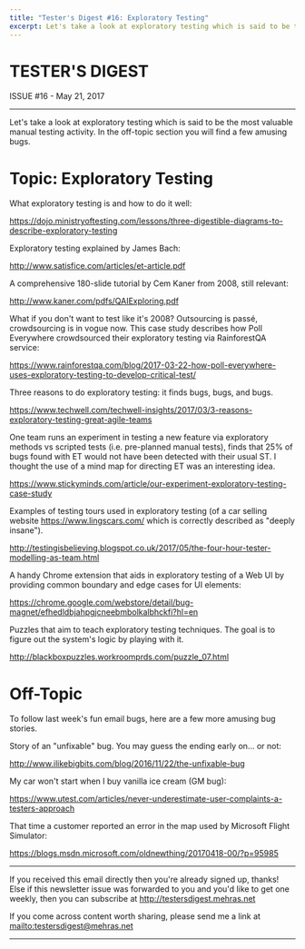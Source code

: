 ```yaml
---
title: "Tester's Digest #16: Exploratory Testing"
excerpt: Let's take a look at exploratory testing which is said to be the most valuable manual testing activity. In the off-topic section you will find a few amusing bugs.
---
```


TESTER'S DIGEST
===============
ISSUE #16 - May 21, 2017

---

Let's take a look at exploratory testing which is said to be the most valuable manual testing activity. In the off-topic section you will find a few amusing bugs.

Topic: Exploratory Testing
==========================

What exploratory testing is and how to do it well:

<https://dojo.ministryoftesting.com/lessons/three-digestible-diagrams-to-describe-exploratory-testing>

Exploratory testing explained by James Bach:

<http://www.satisfice.com/articles/et-article.pdf>

A comprehensive 180-slide tutorial by Cem Kaner from 2008, still relevant:

<http://www.kaner.com/pdfs/QAIExploring.pdf>

What if you don't want to test like it's 2008? Outsourcing is passé, crowdsourcing is in vogue now. This case study describes how Poll Everywhere crowdsourced their exploratory testing via RainforestQA service:

<https://www.rainforestqa.com/blog/2017-03-22-how-poll-everywhere-uses-exploratory-testing-to-develop-critical-test/>

Three reasons to do exploratory testing: it finds bugs, bugs, and bugs.

<https://www.techwell.com/techwell-insights/2017/03/3-reasons-exploratory-testing-great-agile-teams>

One team runs an experiment in testing a new feature via exploratory methods vs scripted tests (i.e. pre-planned manual tests), finds that 25% of bugs found with ET would not have been detected with their usual ST. I thought the use of a mind map for directing ET was an interesting idea.

<https://www.stickyminds.com/article/our-experiment-exploratory-testing-case-study>

Examples of testing tours used in exploratory testing (of a car selling website https://www.lingscars.com/ which is correctly described as "deeply insane").

<http://testingisbelieving.blogspot.co.uk/2017/05/the-four-hour-tester-modelling-as-team.html>

A handy Chrome extension that aids in exploratory testing of a Web UI by providing common boundary and edge cases for UI elements:

<https://chrome.google.com/webstore/detail/bug-magnet/efhedldbjahpgjcneebmbolkalbhckfi?hl=en>

Puzzles that aim to teach exploratory testing techniques. The goal is to figure out the system's logic by playing with it.

<http://blackboxpuzzles.workroomprds.com/puzzle_07.html>


Off-Topic
=========

To follow last week's fun email bugs, here are a few more amusing bug stories.

Story of an "unfixable" bug. You may guess the ending early on... or not:

<http://www.ilikebigbits.com/blog/2016/11/22/the-unfixable-bug>

My car won't start when I buy vanilla ice cream (GM bug):

<https://www.utest.com/articles/never-underestimate-user-complaints-a-testers-approach>

That time a customer reported an error in the map used by Microsoft Flight Simulator:

<https://blogs.msdn.microsoft.com/oldnewthing/20170418-00/?p=95985>


---

If you received this email directly then you're already signed up, thanks! Else
if this newsletter issue was forwarded to you and you'd like to get one weekly,
then you can subscribe at <http://testersdigest.mehras.net>

If you come across content worth sharing, please send me a link at
<mailto:testersdigest@mehras.net>

---
